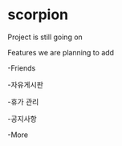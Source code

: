 # scorpion

Project is still going on

Features we are planning to add

-Friends

-자유게시판

-휴가 관리

-공지사항 

-More
